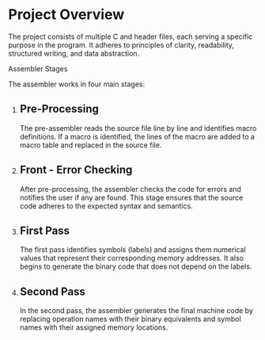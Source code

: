 #  Project Overview

The project consists of multiple C and header files, each serving a specific purpose in the program. It adheres to principles of clarity, readability, structured writing, and data abstraction.

 Assembler Stages

The assembler works in four main stages:

1. ## Pre-Processing ##
   The pre-assembler reads the source file line by line and identifies macro definitions. If a macro is identified, the lines of the macro are added to a macro table and replaced in the source file.
2. ## Front - Error Checking ##
   After pre-processing, the assembler checks the code for errors and notifies the user if any are found. This stage ensures that the source code adheres to the expected syntax and semantics.
3. ## First Pass ##
   The first pass identifies symbols (labels) and assigns them numerical values that represent their corresponding memory addresses. It also begins to generate the binary code that does not depend on the labels.
4. ## Second Pass ##
   In the second pass, the assembler generates the final machine code by replacing operation names with their binary equivalents and symbol names with their assigned memory locations.
